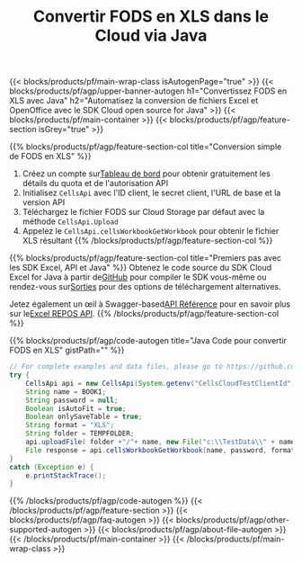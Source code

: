 ﻿---
title: Convertir FODS en XLS dans le Cloud via Java
description: Créez, modifiez ou convertissez des fichiers Excel avec le SDK REST API et Open Source Java
url: /fr/java/conversion/fods-to-xls/
family: cells
platformtag: java
feature: conversion
informat: FODS
outformat: XLS
platform: Java
otherformats: XLTM SVG HTML CSV XML DIF XLTX TIFF PDF MD MHTML XLSX ODS FODS XLSM TXT 
---
{{< blocks/products/pf/main-wrap-class isAutogenPage="true" >}}
{{< blocks/products/pf/agp/upper-banner-autogen h1="Convertissez FODS en XLS avec Java" h2="Automatisez la conversion de fichiers Excel et OpenOffice avec le SDK Cloud open source for Java" >}}
{{< blocks/products/pf/main-container >}}
{{< blocks/products/pf/agp/feature-section isGrey="true" >}}

{{% blocks/products/pf/agp/feature-section-col title="Conversion simple de FODS en XLS" %}}
1.  Créez un compte sur<a href="https://dashboard.aspose.cloud/">Tableau de bord</a> pour obtenir gratuitement les détails du quota et de l'autorisation API
1. Initialisez ```CellsApi``` avec l'ID client, le secret client, l'URL de base et la version API
1. Téléchargez le fichier FODS sur Cloud Storage par défaut avec la méthode ```CellsApi.Upload```
1. Appelez le ```CellsApi.cellsWorkbookGetWorkbook``` pour obtenir le fichier XLS résultant
{{% /blocks/products/pf/agp/feature-section-col %}}

{{% blocks/products/pf/agp/feature-section-col title="Premiers pas avec les SDK Excel, API et Java" %}}
 Obtenez le code source du SDK Cloud Excel for Java à partir de[GitHub](https://github.com/aspose-cells-cloud/aspose-cells-cloud-java) pour compiler le SDK vous-même ou rendez-vous sur[Sorties](https://releases.aspose.cloud/) pour des options de téléchargement alternatives.

 Jetez également un œil à Swagger-based[API Référence](https://apireference.aspose.cloud/cells/) pour en savoir plus sur le[Excel REPOS API](https://products.aspose.cloud/cells/curl/).
{{% /blocks/products/pf/agp/feature-section-col %}}

{{% blocks/products/pf/agp/code-autogen title="Java Code pour convertir FODS en XLS" gistPath="" %}}
```java
// For complete examples and data files, please go to https://github.com/aspose-cells-cloud/aspose-cells-cloud-java/
try {
    CellsApi api = new CellsApi(System.getenv("CellsCloudTestClientId"), System.getenv("CellsCloudTestClientSecret"), "v3.0", System.getenv("CellsCloudTestApiBaseUrl"));
    String name = BOOK1;
    String password = null;
    Boolean isAutoFit = true;
    Boolean onlySaveTable = true;
    String format = "XLS";
    String folder = TEMPFOLDER;
    api.uploadFile( folder +"/"+ name, new File("c:\\TestData\\" + name) , null);
    File response = api.cellsWorkbookGetWorkbook(name, password, format, isAutoFit, onlySaveTable, folder, null, null);
}
catch (Exception e) {
    e.printStackTrace();
}
```
{{% /blocks/products/pf/agp/code-autogen %}}
{{< /blocks/products/pf/agp/feature-section >}}
{{< blocks/products/pf/agp/faq-autogen >}}
{{< blocks/products/pf/agp/other-supported-autogen >}}
{{< blocks/products/pf/agp/about-file-autogen >}}
{{< /blocks/products/pf/main-container >}}
{{< /blocks/products/pf/main-wrap-class >}}